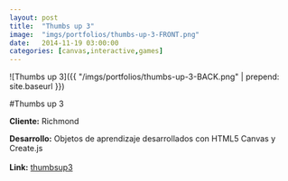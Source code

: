 ```yaml
---
layout:	post
title:	"Thumbs up 3"
image:	"imgs/portfolios/thumbs-up-3-FRONT.png"
date:   2014-11-19 03:00:00
categories: [canvas,interactive,games]
---
```

![Thumbs up 3]({{ "/imgs/portfolios/thumbs-up-3-BACK.png" | prepend: site.baseurl }})

#Thumbs up 3

**Cliente:** Richmond

**Desarrollo:** Objetos de aprendizaje desarrollados con HTML5 Canvas y Create.js
<br><br>
**Link:**
<a class="link" href="http://richmond.digitaldealers.mx/thumbsup3/thumbsUp3.html" target="blank"> thumbsup3</a>